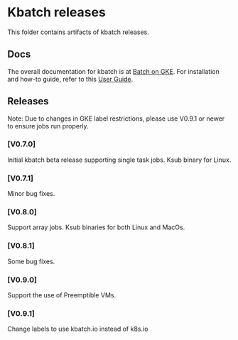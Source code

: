 # Kbatch releases

This folder contains artifacts of kbatch releases.

## Docs

The overall documentation for kbatch is at
[Batch on GKE](https://cloud.google.com/batch/).
For installation and how-to guide, refer to this [User Guide](https://cloud.google.com/kubernetes-engine/docs/concepts/batch).

## Releases

Note: Due to changes in GKE label restrictions, please use V0.9.1 or newer to
ensure jobs run properly.

### [V0.7.0]

Initial kbatch beta release supporting single task jobs. Ksub binary for Linux.

### [V0.7.1]

Minor bug fixes.

### [V0.8.0]

Support array jobs. Ksub binaries for both Linux and MacOs.

### [V0.8.1]

Some bug fixes.

### [V0.9.0]

Support the use of Preemptible VMs.

### [V0.9.1]

Change labels to use kbatch.io instead of k8s.io


